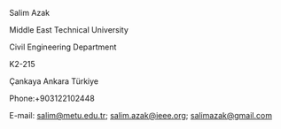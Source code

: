 Salim Azak

Middle East Technical University

Civil Engineering Department

K2-215

Çankaya Ankara Türkiye

Phone:+903122102448

E-mail: salim@metu.edu.tr; salim.azak@ieee.org; salimazak@gmail.com
